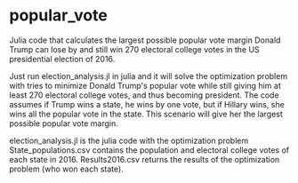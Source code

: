 # popular_vote
Julia code that calculates the largest possible popular vote margin Donald Trump can lose by and still win 270 electoral college votes in the US presidential election of 2016.

Just run election_analysis.jl in julia and it will solve the optimization problem with tries to minimize Donald Trump's popular vote
while still giving him at least 270 electoral college votes, and thus becoming president.  The code assumes if Trump wins a state, he wins by one vote, but if Hillary wins, she wins all the popular vote in the state.  This scenario will give her the largest possible popular vote margin.

election_analysis.jl is the julia code with the optimization problem
State_populations.csv contains the population and electoral college votes of each state in 2016.
Results2016.csv returns the results of the optimization problem (who won each state).

